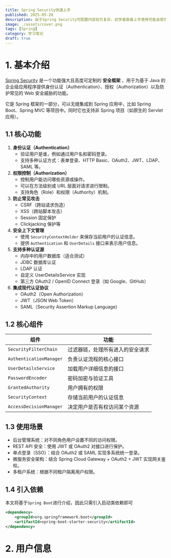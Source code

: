 ```yaml
---
title: Spring Security快速上手
published: 2025-05-20
description: 由于Spring Security可配置内容较为复杂，初学者直接上手使用可能会感觉无从下手。本文将直接从快速应用的角度出发，介绍如何使用Spring Security的基本功能
image: ./assets/cover.png
tags: [Spring]
category: 学习笔记
draft: true
---
```


# 1. 基本介绍

[Spring Security](https://spring.io/projects/spring-security) 是一个功能强大且高度可定制的 **安全框架** ，用于为基于 Java 的企业级应用程序提供身份认证（Authentication）、授权（Authorization）以及防护常见的 Web 安全威胁的功能。

它是 Spring 框架的一部分，可以无缝集成到 Spring 应用中，比如 Spring Boot、Spring MVC 等项目中。同时它也支持非 Spring 项目（如原生的 Servlet 应用）。



## 1.1 核心功能

1. **身份认证（Authentication）**
   - 验证用户是谁，例如通过用户名和密码登录。
   - 支持多种认证方式：表单登录、HTTP Basic、OAuth2、JWT、LDAP、SAML 等。
2. **权限控制（Authorization）**
   - 控制用户能访问哪些资源或操作。
   - 可以在方法级别或 URL 层面对请求进行限制。
   - 支持角色（Role）和权限（Authority）机制。
3. **防止常见攻击**
   - CSRF（跨站请求伪造）
   - XSS（跨站脚本攻击）
   - Session 固定保护
   - Clickjacking 保护等
4. **安全上下文管理**
   - 使用 `SecurityContextHolder` 来保存当前用户的认证信息。
   - 提供 `Authentication` 和 `UserDetails` 接口来表示用户信息。
5. **支持多种认证源**
   - 内存中的用户数据库（适合测试）
   - JDBC 数据库认证
   - LDAP 认证
   - 自定义 UserDetailsService 实现
   - 第三方 OAuth2 / OpenID Connect 登录（如 Google、GitHub）
6. **集成现代认证协议**
   - OAuth2（Open Authorization）
   - JWT（JSON Web Token）
   - SAML（Security Assertion Markup Language）



## 1.2 核心组件

| 组件                    | 功能                             |
| ----------------------- | -------------------------------- |
| `SecurityFilterChain`   | 过滤器链，处理所有进入的安全请求 |
| `AuthenticationManager` | 负责认证流程的核心接口           |
| `UserDetailsService`    | 加载用户详细信息的接口           |
| `PasswordEncoder`       | 密码加密与验证工具               |
| `GrantedAuthority`      | 用户拥有的权限                   |
| `SecurityContext`       | 存储当前用户的认证信息           |
| `AccessDecisionManager` | 决定用户是否有权访问某个资源     |



## 1.3 使用场景

- 后台管理系统：对不同角色用户设置不同的访问权限。
- REST API 安全：使用 JWT 或 OAuth2 对接口进行保护。
- 单点登录（SSO）：结合 OAuth2 或 SAML 实现多系统统一登录。
- 微服务安全架构：结合 Spring Cloud Gateway + OAuth2 + JWT 实现网关鉴权。
- 多租户系统：根据不同租户隔离用户权限。



## 1.4 引入依赖

本文将基于`Spring Boot`进行介绍，因此只需引入启动类依赖即可

```xml
<dependency>
    <groupId>org.springframework.boot</groupId>
    <artifactId>spring-boot-starter-security</artifactId>
</dependency>
```



# 2. 用户信息

